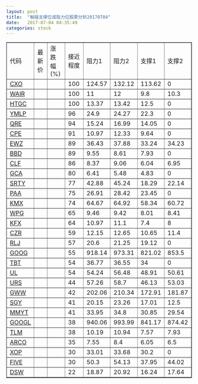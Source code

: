 ```yaml
---
layout: post
title:  "触碰支撑位或阻力位股票分析20170704"
date:   2017-07-04 04:35:49
categories: stock
---
```

<script type="text/javascript">
var stockList = []
stockList.push('gb_cxo');
stockList.push('gb_wair');
stockList.push('gb_htgc');
stockList.push('gb_ymlp');
stockList.push('gb_qre');
stockList.push('gb_cpe');
stockList.push('gb_ewz');
stockList.push('gb_bbd');
stockList.push('gb_clf');
stockList.push('gb_gca');
stockList.push('gb_srty');
stockList.push('gb_paa');
stockList.push('gb_kmx');
stockList.push('gb_wpg');
stockList.push('gb_kfx');
stockList.push('gb_czr');
stockList.push('gb_rlj');
stockList.push('gb_goog');
stockList.push('gb_tbt');
stockList.push('gb_ul');
stockList.push('gb_urs');
stockList.push('gb_gww');
stockList.push('gb_sgy');
stockList.push('gb_mmyt');
stockList.push('gb_googl');
stockList.push('gb_tlm');
stockList.push('gb_arco');
stockList.push('gb_xop');
stockList.push('gb_five');
stockList.push('gb_dsw');
</script>
<table border="1">
 <tr>
 <td>代码</td>
 <td>最新价</td>
 <td>涨跌幅(%)</td>
 <td>接近程度</td>
 <td>阻力1</td>
 <td>阻力2</td>
 <td>支撑1</td>
 <td>支撑2</td>
</tr>
  <tr id="cxo" class="red">
  <td><a href="http://stock.finance.sina.com.cn/usstock/quotes/CXO.html" target="_blank">CXO</a></td><td></td><td></td><td>100</td><td>124.57</td><td>132.12</td><td>113.62</td><td>0</td></tr>
  <tr id="wair" class="red">
  <td><a href="http://stock.finance.sina.com.cn/usstock/quotes/WAIR.html" target="_blank">WAIR</a></td><td></td><td></td><td>100</td><td>11</td><td>12</td><td>9.8</td><td>10.3</td></tr>
  <tr id="htgc" class="red">
  <td><a href="http://stock.finance.sina.com.cn/usstock/quotes/HTGC.html" target="_blank">HTGC</a></td><td></td><td></td><td>100</td><td>13.37</td><td>13.42</td><td>12.5</td><td>0</td></tr>
  <tr id="ymlp" class="red">
  <td><a href="http://stock.finance.sina.com.cn/usstock/quotes/YMLP.html" target="_blank">YMLP</a></td><td></td><td></td><td>96</td><td>24.9</td><td>24.27</td><td>22.3</td><td>0</td></tr>
  <tr id="qre" class="red">
  <td><a href="http://stock.finance.sina.com.cn/usstock/quotes/QRE.html" target="_blank">QRE</a></td><td></td><td></td><td>94</td><td>15.24</td><td>16.99</td><td>14.05</td><td>0</td></tr>
  <tr id="cpe" class="red">
  <td><a href="http://stock.finance.sina.com.cn/usstock/quotes/CPE.html" target="_blank">CPE</a></td><td></td><td></td><td>91</td><td>10.97</td><td>12.33</td><td>9.64</td><td>0</td></tr>
  <tr id="ewz" class="green">
  <td><a href="http://stock.finance.sina.com.cn/usstock/quotes/EWZ.html" target="_blank">EWZ</a></td><td></td><td></td><td>89</td><td>36.43</td><td>37.88</td><td>33.24</td><td>34.23</td></tr>
  <tr id="bbd" class="red">
  <td><a href="http://stock.finance.sina.com.cn/usstock/quotes/BBD.html" target="_blank">BBD</a></td><td></td><td></td><td>89</td><td>9.55</td><td>8.61</td><td>7.93</td><td>0</td></tr>
  <tr id="clf" class="green">
  <td><a href="http://stock.finance.sina.com.cn/usstock/quotes/CLF.html" target="_blank">CLF</a></td><td></td><td></td><td>86</td><td>8.37</td><td>9.06</td><td>6.04</td><td>6.95</td></tr>
  <tr id="gca" class="green">
  <td><a href="http://stock.finance.sina.com.cn/usstock/quotes/GCA.html" target="_blank">GCA</a></td><td></td><td></td><td>80</td><td>6.41</td><td>5.48</td><td>4.83</td><td>0</td></tr>
  <tr id="srty" class="red">
  <td><a href="http://stock.finance.sina.com.cn/usstock/quotes/SRTY.html" target="_blank">SRTY</a></td><td></td><td></td><td>77</td><td>42.88</td><td>45.24</td><td>18.29</td><td>22.14</td></tr>
  <tr id="paa" class="red">
  <td><a href="http://stock.finance.sina.com.cn/usstock/quotes/PAA.html" target="_blank">PAA</a></td><td></td><td></td><td>75</td><td>26.91</td><td>28.42</td><td>23.45</td><td>0</td></tr>
  <tr id="kmx" class="red">
  <td><a href="http://stock.finance.sina.com.cn/usstock/quotes/KMX.html" target="_blank">KMX</a></td><td></td><td></td><td>74</td><td>64.67</td><td>64.92</td><td>58.34</td><td>60.72</td></tr>
  <tr id="wpg" class="green">
  <td><a href="http://stock.finance.sina.com.cn/usstock/quotes/WPG.html" target="_blank">WPG</a></td><td></td><td></td><td>65</td><td>9.46</td><td>9.42</td><td>8.01</td><td>8.41</td></tr>
  <tr id="kfx" class="green">
  <td><a href="http://stock.finance.sina.com.cn/usstock/quotes/KFX.html" target="_blank">KFX</a></td><td></td><td></td><td>64</td><td>10.97</td><td>11.1</td><td>7.4</td><td>8</td></tr>
  <tr id="czr" class="red">
  <td><a href="http://stock.finance.sina.com.cn/usstock/quotes/CZR.html" target="_blank">CZR</a></td><td></td><td></td><td>59</td><td>12.15</td><td>12.65</td><td>10.65</td><td>11.4</td></tr>
  <tr id="rlj" class="red">
  <td><a href="http://stock.finance.sina.com.cn/usstock/quotes/RLJ.html" target="_blank">RLJ</a></td><td></td><td></td><td>57</td><td>20.6</td><td>21.25</td><td>19.12</td><td>0</td></tr>
  <tr id="goog" class="red">
  <td><a href="http://stock.finance.sina.com.cn/usstock/quotes/GOOG.html" target="_blank">GOOG</a></td><td></td><td></td><td>55</td><td>918.14</td><td>973.31</td><td>821.02</td><td>853.5</td></tr>
  <tr id="tbt" class="red">
  <td><a href="http://stock.finance.sina.com.cn/usstock/quotes/TBT.html" target="_blank">TBT</a></td><td></td><td></td><td>54</td><td>36.77</td><td>36.55</td><td>34</td><td>0</td></tr>
  <tr id="ul" class="red">
  <td><a href="http://stock.finance.sina.com.cn/usstock/quotes/UL.html" target="_blank">UL</a></td><td></td><td></td><td>54</td><td>54.24</td><td>56.48</td><td>48.91</td><td>50.61</td></tr>
  <tr id="urs" class="green">
  <td><a href="http://stock.finance.sina.com.cn/usstock/quotes/URS.html" target="_blank">URS</a></td><td></td><td></td><td>44</td><td>57.26</td><td>58.7</td><td>46.13</td><td>53.03</td></tr>
  <tr id="gww" class="green">
  <td><a href="http://stock.finance.sina.com.cn/usstock/quotes/GWW.html" target="_blank">GWW</a></td><td></td><td></td><td>42</td><td>202.06</td><td>210.34</td><td>172.91</td><td>181.87</td></tr>
  <tr id="sgy" class="red">
  <td><a href="http://stock.finance.sina.com.cn/usstock/quotes/SGY.html" target="_blank">SGY</a></td><td></td><td></td><td>41</td><td>20.15</td><td>23.26</td><td>17.01</td><td>12.5</td></tr>
  <tr id="mmyt" class="red">
  <td><a href="http://stock.finance.sina.com.cn/usstock/quotes/MMYT.html" target="_blank">MMYT</a></td><td></td><td></td><td>41</td><td>33.95</td><td>34.8</td><td>30.85</td><td>29.54</td></tr>
  <tr id="googl" class="red">
  <td><a href="http://stock.finance.sina.com.cn/usstock/quotes/GOOGL.html" target="_blank">GOOGL</a></td><td></td><td></td><td>38</td><td>940.06</td><td>993.99</td><td>841.17</td><td>874.42</td></tr>
  <tr id="tlm" class="green">
  <td><a href="http://stock.finance.sina.com.cn/usstock/quotes/TLM.html" target="_blank">TLM</a></td><td></td><td></td><td>38</td><td>10.19</td><td>10.94</td><td>7.57</td><td>7.93</td></tr>
  <tr id="arco" class="red">
  <td><a href="http://stock.finance.sina.com.cn/usstock/quotes/ARCO.html" target="_blank">ARCO</a></td><td></td><td></td><td>35</td><td>7.55</td><td>8.4</td><td>6.05</td><td>6.5</td></tr>
  <tr id="xop" class="red">
  <td><a href="http://stock.finance.sina.com.cn/usstock/quotes/XOP.html" target="_blank">XOP</a></td><td></td><td></td><td>30</td><td>33.01</td><td>33.68</td><td>30.2</td><td>0</td></tr>
  <tr id="five" class="red">
  <td><a href="http://stock.finance.sina.com.cn/usstock/quotes/FIVE.html" target="_blank">FIVE</a></td><td></td><td></td><td>30</td><td>50.3</td><td>54.13</td><td>37.95</td><td>44.02</td></tr>
  <tr id="dsw" class="green">
  <td><a href="http://stock.finance.sina.com.cn/usstock/quotes/DSW.html" target="_blank">DSW</a></td><td></td><td></td><td>22</td><td>18.87</td><td>20.92</td><td>16.24</td><td>17.64</td></tr>
</table>
